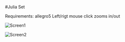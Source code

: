 #Julia Set

Requirements: allegro5
Left/rigt mouse click zooms in/out

![](/screen1.jpg?raw=true "Screen1")

![](/screen2.jpg?raw=true "Screen2")
